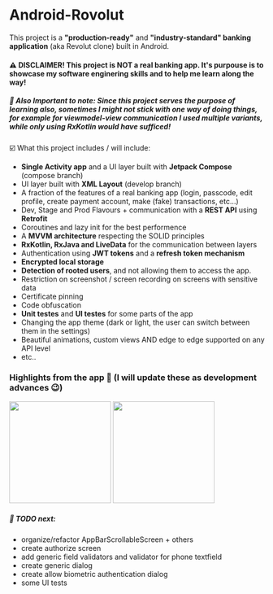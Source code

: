 # Android-Rovolut

This project is a **"production-ready"** and **"industry-standard" banking application** (aka Revolut clone) built in Android.
<br>
#### ⚠️ DISCLAIMER! This project is NOT a real banking app. It's purpouse is to showcase my software enginering skills and to help me learn along the way!
##### 📘 Also Important to note: Since this project serves the purpose of learning also, sometimes I might not stick with one way of doing things, for example for viewmodel-view communication I used multiple variants, while only using RxKotlin would have sufficed!

☑️ What this project includes / will include:
<ul>
<li> <b>Single Activity app</b> and a UI layer built with <b>Jetpack Compose</b> (compose branch)
<li> UI layer built with <b>XML Layout</b> (develop branch)
<li> A fraction of the features of a real banking app (login, passcode, edit profile, create payment account, make (fake) transactions, etc...)
<li> Dev, Stage and Prod Flavours + communication with a <b>REST API</b> using <b>Retrofit</b>
<li> Coroutines and lazy init for the best performence
<li> A <b>MVVM architecture</b> respecting the SOLID principles
<li> <b>RxKotlin, RxJava and LiveData</b> for the communication between layers
<li> Authentication using <b>JWT tokens</b> and a <b>refresh token mechanism</b>
<li> <b>Encrypted local storage</b>
<li> <b>Detection of rooted users</b>, and not allowing them to access the app.
<li> Restriction on screenshot / screen recording on screens with sensitive data
<li> Certificate pinning
<li> Code obfuscation
<li> <b>Unit testes</b> and <b>UI testes</b> for some parts of the app
<li> Changing the app theme (dark or light, the user can switch between them in the settings)
<li> Beautiful animations, custom views AND edge to edge supported on any API level
<li> etc..
</ul>

### Highlights from the app 📱 (I will update these as development advances 😉)

<img src="readme_assets/welcom_screen_showcase.gif" width="200" /> <img src="readme_assets/login_register_showcase.gif" width="200" />

##### 🔨 TODO next:

<ul>
<li> organize/refactor AppBarScrollableScreen + others
<li> create authorize screen
<li> add generic field validators and validator for phone textfield
<li> create generic dialog
<li> create allow biometric authentication dialog
<li> some UI tests
</ul>
